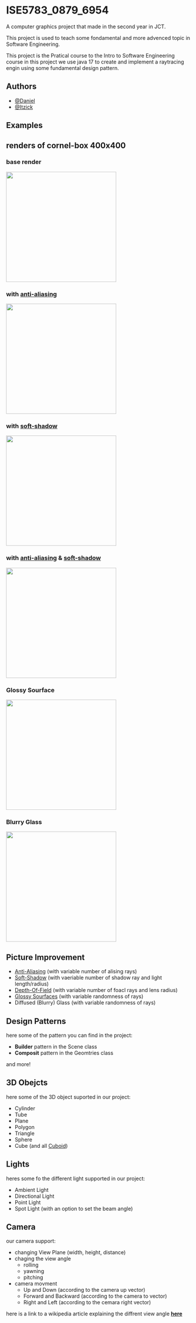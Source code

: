 # ISE5783_0879_6954
A computer graphics project that made in the second year in JCT.

This project is used to teach some fondamental and more advenced topic in Software Engineering.

This project is the Pratical course to the Intro to Software Engineering course
in this project we use java 17 to create and implement a raytracing engin
using some fundamental design pattern.

Authors
---

- [@Daniel](https://github.com/dattali18/)
- [@Itzick](https://github.com/itzickw/)

Examples
---

## renders of cornel-box 400x400

### base render

<img width="300" src="https://github.com/dattali18/ISE5783_0879_6954/blob/main/images/picture%20improvement/base%20photo.png">

### with [anti-aliasing](https://en.wikipedia.org/wiki/Anti-aliasing)

<img width="300" src="https://github.com/dattali18/ISE5783_0879_6954/blob/main/images/picture%20improvement/anti-aliasing.png">

### with [soft-shadow](https://en.wikipedia.org/wiki/Shadow_mapping)

<img width="300" src="https://github.com/dattali18/ISE5783_0879_6954/blob/main/images/picture%20improvement/soft-shasow.png">

### with [anti-aliasing](https://en.wikipedia.org/wiki/Anti-aliasing) & [soft-shadow](https://en.wikipedia.org/wiki/Shadow_mapping)

<img width="300" src="https://github.com/dattali18/ISE5783_0879_6954/blob/main/images/picture%20improvement/soft-shdow%20%26%20anti-aliasing.png">

### Glossy Sourface

<img width="300" src="https://github.com/dattali18/ISE5783_0879_6954/blob/main/images/cornel/glossy4.png">

### Blurry Glass

<img width="300" src="https://github.com/dattali18/ISE5783_0879_6954/blob/main/images/cornel/glass18.png">

Picture Improvement
---

- [Anti-Aliasing](https://en.wikipedia.org/wiki/Anti-aliasing) (with variable number of alising rays)
- [Soft-Shadow](https://en.wikipedia.org/wiki/Shadow_mapping) (with vaeriable number of shadow ray and light length/radius)
- [Depth-Of-Field](https://en.wikipedia.org/wiki/Depth_of_field) (with variable number of foacl rays and lens radius)
- [Glossy Sourfaces](https://en.wikipedia.org/wiki/Gloss_(optics)) (with variable randomness of rays)
- Diffused (Blurry) Glass (with variable randomness of rays)

Design Patterns
---


here some of the pattern you can find in the project:

- **Builder** pattern in the Scene class
- **Composit** pattern in the Geomtries class

and more!

3D Obejcts
---

here some of the 3D object suported in our project:

- Cylinder
- Tube
- Plane
- Polygon
- Triangle
- Sphere
- Cube (and all [Cuboid](https://en.wikipedia.org/wiki/Cuboid))

Lights
---

heres some fo the different light supported in our project:

- Ambient Light
- Directional Light
- Point Light
- Spot Light (with an option to set the beam angle)

Camera
---

our camera support:

- changing View Plane (width, height, distance)
- chaging the view angle
  - rolling 
  - yawning
  - pitching
- camera movment
  - Up and Down (according to the camera up vector)
  - Forward and Backward (according to the camera to vector)
  - Right and Left (according to the cemara right vector)
 

here is a link to a wikipedia article explaining the diffrent view angle **[here](https://en.wikipedia.org/wiki/Aircraft_principal_axes)**

